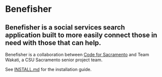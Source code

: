 # Benefisher

## Benefisher is a social services search application built to more easily connect those in need with those that can help.
Benefisher is a collaboration between [Code for Sacramento](http://code4sac.org) and Team Wakati, a CSU Sacramento senior project team.

See [INSTALL.md](https://github.com/wakati/benefisher/blob/master/INSTALL.md) for the installation guide. 

